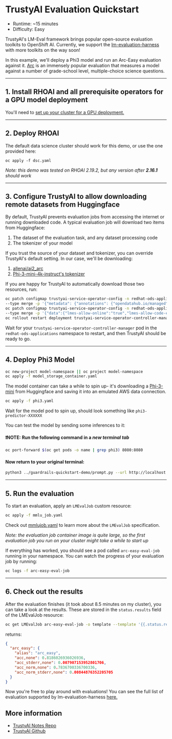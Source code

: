 # TrustyAI Evaluation Quickstart
* Runtime: ~15 minutes
* Difficulty: Easy

TrustyAI's LM-Eval framework brings popular open-source evaluation toolkits to OpenShift AI. Currently,
we support the [lm-evaluation-harness](https://github.com/EleutherAI/lm-evaluation-harness/tree/main) with
more toolkits on the way soon!

In this example, we'll deploy a Phi3 model and run an Arc-Easy evaluation against it.
[Arc](https://huggingface.co/datasets/allenai/ai2_arc) is an immensely popular evaluation that measures a model against a number of grade-school level, multiple-choice science questions.

---
## 1. Install RHOAI and all prerequisite operators for a GPU model deployment
You'll need to [set up your cluster for a GPU deployment.](https://github.com/trustyai-explainability/reference/tree/main/llm-deployment/vllm#install-the-gpu-operators)

---

## 2. Deploy RHOAI
The default data science cluster should work for this demo, or use the one provided here:

`oc apply -f dsc.yaml`

*Note: this demo was tested on RHOAI 2.19.2, but any version after **2.16.1** _should_ work*

---

## 3. Configure TrustyAI to allow downloading remote datasets from Huggingface
By default, TrustyAI prevents evaluation jobs from accessing the internet or running downloaded code.
A typical evaluation job will download two items from Huggingface:
1) The dataset of the evaluation task, and any dataset processing code
2) The tokenizer of your model

If you trust the source of your dataset and tokenizer, you can override TrustyAI's default setting.
In our case, we'll be downloading:
1) [allenai/ai2_arc](https://huggingface.co/datasets/allenai/ai2_arc)
2) [Phi-3-mini-4k-instruct's tokenizer](https://huggingface.co/microsoft/Phi-3-mini-4k-instruct)

If you are happy for TrustyAI to automatically download those two resources, run:
```bash
oc patch configmap trustyai-service-operator-config -n redhat-ods-applications  \
--type merge -p '{"metadata": {"annotations": {"opendatahub.io/managed": "false"}}}'
oc patch configmap trustyai-service-operator-config -n redhat-ods-applications \
--type merge -p '{"data":{"lmes-allow-online":"true","lmes-allow-code-execution":"true"}}'
oc rollout restart deployment trustyai-service-operator-controller-manager -n redhat-ods-applications
```
Wait for your `trustyai-service-operator-controller-manager` pod in the `redhat-ods-applications` namespace
to restart, and then TrustyAI should be ready to go.


---
## 4. Deploy Phi3 Model
```bash
oc new-project model-namespace || oc project model-namespace
oc apply -f model_storage_container.yaml
```
The model container can take a while to spin up- it's downloading a [Phi-3-mini](https://huggingface.co/microsoft/Phi-3-mini-4k-instruct)
from Huggingface and saving it into an emulated AWS data connection.

```bash
oc apply -f phi3.yaml
```
Wait for the model pod to spin up, should look something like `phi3-predictor-XXXXXX`

You can test the model by sending some inferences to it:

#### ❗NOTE: Run the following command in a *new terminal tab* 
```bash
oc port-forward $(oc get pods -o name | grep phi3) 8080:8080
```

#### Now return to your original terminal:
```bash
python3 ../guardrails-quickstart-demo/prompt.py --url http://localhost:8080/v1/chat/completions --model phi3 --message "Hi, can you tell me about yourself?"
````

---
## 5. Run the evaluation
To start an evaluation, apply an `LMEvalJob` custom resource:
```bash
oc apply -f mmlu_job.yaml
```

Check out [mmlujob.yaml](evaluation_job.yaml) to learn more about the `LMEvalJob` specification.

*Note: the evaluation job container image is quite large, so the first evaluation job you run on your cluster might take a while to start up*

If everything has worked, you should see a pod called `arc-easy-eval-job` running in your namespace. 
You can watch the progress of your evaluation job by running:

```bash
oc logs -f arc-easy-eval-job
```

---
## 6. Check out the results
After the evaluation finishes (it took about 8.5 minutes on my cluster), you can take a look at the results. These are stored in the `status.results` field of the LMEvalJob resource:

```bash
oc get LMEvalJob arc-easy-eval-job -o template --template '{{.status.results}}' | jq  .results
```
returns:
```json
{
  "arc_easy": {
    "alias": "arc_easy",
    "acc,none": 0.8186026936026936,
    "acc_stderr,none": 0.007907153952801706,
    "acc_norm,none": 0.7836700336700336,
    "acc_norm_stderr,none": 0.00844876352205705
  }
}
```

Now you're free to play around with evaluations! You can see the full list of evaluation supported by 
lm-evaluation-harness [here.](https://github.com/red-hat-data-services/lm-evaluation-harness/blob/main/lm_eval/tasks/README.md)
## More information
- [TrustyAI Notes Repo](https://github.com/trustyai-explainability/reference/tree/main)
- [TrustyAI Github](https://github.com/trustyai-explainability)
